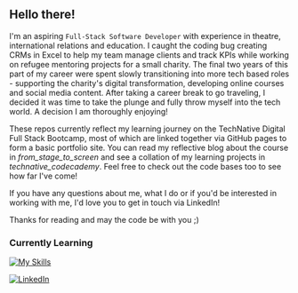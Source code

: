 ## Hello there!

I'm an aspiring `Full-Stack Software Developer` with experience in theatre, international relations and education. I caught the coding bug creating CRMs in Excel to help my team manage clients and track KPIs while working on refugee mentoring projects for a small charity. The final two years of this part of my career were spent slowly transitioning into more tech based roles - supporting the charity's digital transformation, developing online courses and social media content. After taking a career break to go traveling, I decided it was time to take the plunge and fully throw myself into the tech world. A decision I am thoroughly enjoying! 

These repos currently reflect my learning journey on the TechNative Digital Full Stack Bootcamp, most of which are linked together via GitHub pages to form a basic portfolio site. You can read my reflective blog about the course in _from_stage_to_screen_ and see a collation of my learning projects in _technative_codecademy_. Feel free to check out the code bases too to see how far I've come!

If you have any questions about me, what I do or if you'd be interested in working with me, I'd love you to get in touch via LinkedIn!

Thanks for reading and may the code be with you ;)

### Currently Learning
[![My Skills](https://skillicons.dev/icons?i=js,html,css,react,redux,vscode,github,git,python)](https://skillicons.dev) 

[![LinkedIn](https://img.shields.io/badge/LinkedIn-0077B5?style=for-the-badge&logo=linkedin&logoColor=white)](https://www.linkedin.com/in/jo-r-pickering/)

<!-- 

Here are some ideas to get you started:

- 🔭 I’m currently working on ...
- 🌱 I’m currently learning ...
- 👯 I’m looking to collaborate on ...
- 🤔 I’m looking for help with ...
- 💬 Ask me about ...
- 📫 How to reach me: ...
- 😄 Pronouns: ...
- ⚡ Fun fact: ...
-->
